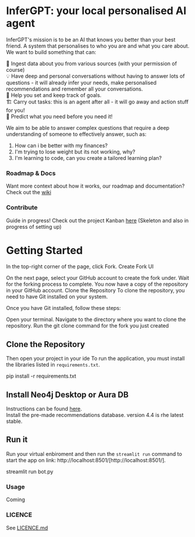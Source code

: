 # InferGPT: your local personalised AI agent

InferGPT's mission is to be an AI that knows you better than your best friend. A system that personalises to who you are and what you care about. We want to build something that can:

🔗 Ingest data about you from various sources (with your permission of course)  
💡 Have deep and personal conversations without having to answer lots of questions - it will already infer your needs, make personalised recommendations and remember all your conversations.  
🎯 Help you set and keep track of goals.  
🏗️ Carry out tasks: this is an agent after all - it will go away and action stuff for you!  
🔮 Predict what you need before you need it!  

We aim to be able to answer complex questions that require a deep understanding of someone to effectively answer, such as:
1) How can i be better with my finances?
2) I'm trying to lose weight but its not working, why? 
3) I'm learning to code, can you create a tailored learning plan?  

### Roadmap & Docs
Want more context about how it works, our roadmap and documentation? Check out the [wiki](https://github.com/WaitThatShouldntWork/InferGPT/wiki)

### Contribute
Guide in progress!
Check out the project Kanban [here](https://github.com/users/WaitThatShouldntWork/projects/1) (Skeleton and also in progress of setting up)

# Getting Started

In the top-right corner of the page, click Fork.
Create Fork UI

On the next page, select your GitHub account to create the fork under.
Wait for the forking process to complete. You now have a copy of the repository in your GitHub account.
Clone the Repository To clone the repository, you need to have Git installed on your system. 

Once you have Git installed, follow these steps:

Open your terminal.
Navigate to the directory where you want to clone the repository.
Run the git clone command for the fork you just created

## Clone the Repository

Then open your project in your ide
To run the application, you must install the libraries listed in `requirements.txt`.

pip install -r requirements.txt

## Install Neo4j Desktop or Aura DB
Instructions can be found [here](https://neo4j.com/docs/?utm_medium=PaidSearch&utm_source=google&utm_campaign=GDB&utm_content=EMEA-X-Conversion-GDB-Text&utm_term=neo4j&gclid=Cj0KCQiA1rSsBhDHARIsANB4EJY8wQONKSyNCofQBGAcOGWwNpNh4Z0yj7oGxok8vs2CipPJMjGPcpkaAuw1EALw_wcB).  
Install the pre-made recommendations database. version 4.4 is rhe latest stable. 

## Run it
Run your virtual enbiroment and then run the `streamlit run` command to start the app on link: http://localhost:8501/[http://localhost:8501/].

streamlit run bot.py

### Usage
Coming

### LICENCE 
See [LICENCE.md](LICENCE.md)

